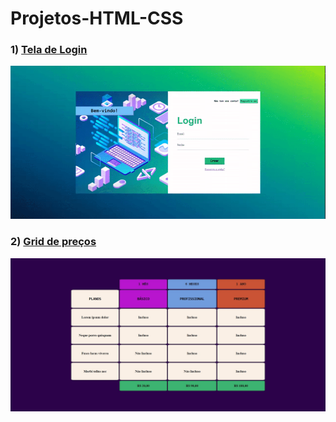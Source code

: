 # Projetos-HTML-CSS

### 1) [Tela de Login](https://github.com/eduarda-alcantara/Projetos-HTML-CSS/tree/main/TelaLogin)
![image](https://github.com/eduarda-alcantara/Projetos-HTML-CSS/blob/main/TelaLogin/56377e963ae27c358f00b140dcf6e7a7%20(1).gif)

### 2) [Grid de preços](https://github.com/eduarda-alcantara/Projetos-HTML-CSS/tree/main/GridPre%C3%A7os)
![image](https://github.com/eduarda-alcantara/Projetos-HTML-CSS/blob/main/GridPre%C3%A7os/grid%20pre%C3%A7os.jpg)
